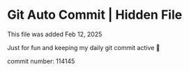 # Git Auto Commit | Hidden File

This file was added Feb 12, 2025

Just for fun and keeping my daily git commit active 🤪

commit number: 114145
